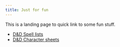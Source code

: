 ```yaml
---
title: Just for fun
---
```


This is a landing page to quick link to some fun stuff.

+   [D&D Spell lists](spell_lists/index.html)
+   [D&D Character sheets](dnd/index.html)

